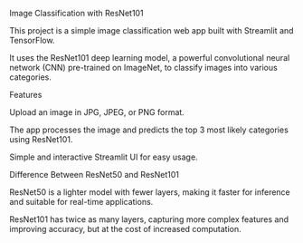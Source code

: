 Image Classification with ResNet101

This project is a simple image classification web app built with Streamlit and TensorFlow. 

It uses the ResNet101 deep learning model, a powerful convolutional neural network (CNN) pre-trained on ImageNet, to classify images into various categories.



Features

Upload an image in JPG, JPEG, or PNG format.

The app processes the image and predicts the top 3 most likely categories using ResNet101.

Simple and interactive Streamlit UI for easy usage.



Difference Between ResNet50 and ResNet101

ResNet50 is a lighter model with fewer layers, making it faster for inference and suitable for real-time applications.

ResNet101 has twice as many layers, capturing more complex features and improving accuracy, but at the cost of increased computation.
